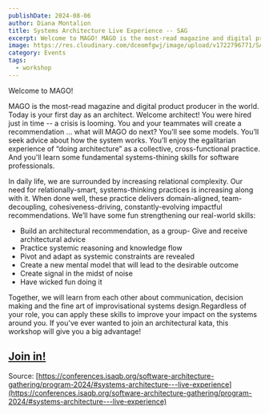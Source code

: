 ```yaml
---
publishDate: 2024-08-06
author: Diana Montalion
title: Systems Architecture Live Experience -- SAG
excerpt: Welcome to MAGO! MAGO is the most-read magazine and digital product producer in the world. Today is your first day as an architect. Welcome architect! You were hired just in time -- a crisis is looming. You and your teammates will create a recommendation … what will MAGO do next?
image: https://res.cloudinary.com/dceomfgwj/image/upload/v1722796771/SAG-Logo-transparent_isfrdh.png
category: Events
tags:
  - workshop
---
```

Welcome to MAGO! 

MAGO is the most-read magazine and digital product producer in the world. Today is your first day as an architect. Welcome architect! You were hired just in time -- a crisis is looming. You and your teammates will create a recommendation … what will MAGO do next? You’ll see some models. You’ll seek advice about how the system works. You’ll enjoy the egalitarian experience of “doing architecture” as a collective, cross-functional practice. And you'll learn some fundamental systems-thining skills for software professionals.

In daily life, we are surrounded by increasing relational complexity. Our need for relationally-smart, systems-thinking practices is increasing along with it. When done well, these practice delivers domain-aligned, team-decoupling, cohesiveness-driving, constantly-evolving impactful recommendations. We’ll have some fun strengthening our real-world skills:

- Build an architectural recommendation, as a group- Give and receive architectural advice
- Practice systemic reasoning and knowledge flow
- Pivot and adapt as systemic constraints are revealed
- Create a new mental model that will lead to the desirable outcome
- Create signal in the midst of noise
- Have wicked fun doing it

Together, we will learn from each other about communication, decision making and the fine art of improvisational systems design.Regardless of your role, you can apply these skills to improve your impact on the systems around you. If you've ever wanted to join an architectural kata, this workshop will give you a big advantage!

## [Join in!](https://conferences.isaqb.org/software-architecture-gathering/tickets/)

Source: [https://conferences.isaqb.org/software-architecture-gathering/program-2024/#systems-architecture---live-experience](https://conferences.isaqb.org/software-architecture-gathering/program-2024/#systems-architecture---live-experience)